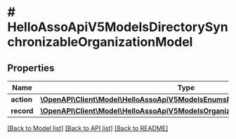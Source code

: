# # HelloAssoApiV5ModelsDirectorySynchronizableOrganizationModel

## Properties

Name | Type | Description | Notes
------------ | ------------- | ------------- | -------------
**action** | [**\OpenAPI\Client\Model\HelloAssoApiV5ModelsEnumsRecordActionType**](HelloAssoApiV5ModelsEnumsRecordActionType.md) |  | [optional]
**record** | [**\OpenAPI\Client\Model\HelloAssoApiV5ModelsOrganizationOrganizationBasicModel**](HelloAssoApiV5ModelsOrganizationOrganizationBasicModel.md) |  | [optional]

[[Back to Model list]](../../README.md#models) [[Back to API list]](../../README.md#endpoints) [[Back to README]](../../README.md)
